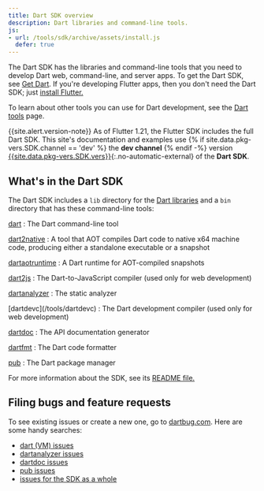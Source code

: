 ```yaml
---
title: Dart SDK overview
description: Dart libraries and command-line tools.
js:
- url: /tools/sdk/archive/assets/install.js
  defer: true
---
```


The Dart SDK has the libraries and command-line tools that you need to develop
Dart web, command-line, and server apps. To get the Dart SDK, see [Get Dart](/get-dart).
If you're developing Flutter apps,
then you don't need the Dart SDK; just [install Flutter.][flutter]

To learn about other tools you can use for Dart development, see
the [Dart tools](/tools) page.

{{site.alert.version-note}}
  As of Flutter 1.21, the Flutter SDK includes the full Dart SDK.
  This site's documentation and examples use
  {% if site.data.pkg-vers.SDK.channel == 'dev' %} the **dev channel** {% endif -%}
  version [{{site.data.pkg-vers.SDK.vers}}][site SDK version]{:.no-automatic-external}
  of the **Dart SDK**.
</aside>

## What's in the Dart SDK

The Dart SDK includes a `lib` directory for the [Dart libraries][] and a `bin`
directory that has these command-line tools:

<div class="row">
  <div class="col-lg-6" markdown="1">  

  [dart](/tools/dart-tool)
  : The Dart command-line tool

  [dart2native](/tools/dart2native)
  : A tool that AOT compiles Dart code to native x64 machine code,
  producing either a standalone executable or a snapshot

  [dartaotruntime](/tools/dartaotruntime)
  : A Dart runtime for AOT-compiled snapshots

  [dart2js](/tools/dart2js)
  : The Dart-to-JavaScript compiler (used only for web development)

  [dartanalyzer](/tools/dartanalyzer)
  : The static analyzer
  </div><div class="col-lg-6" markdown="1">
  [dartdevc](/tools/dartdevc)
  : The Dart development compiler
  (used only for web development)

  [dartdoc](/tools/dartdoc)
  : The API documentation generator

  [dartfmt](/tools/dartfmt)
  : The Dart code formatter

  [pub](/tools/pub)
  : The Dart package manager
  </div>
</div>

For more information about the SDK, see its
[README file.](https://github.com/dart-lang/sdk/blob/master/README.dart-sdk)

## Filing bugs and feature requests

To see existing issues or create a new one,
go to [dartbug.com](https://dartbug.com).
Here are some handy searches:

* [dart (VM) issues](https://github.com/dart-lang/sdk/labels/Area-VM)
* [dartanalyzer issues](https://github.com/dart-lang/sdk/labels/Area-Analyzer)
* [dartdoc issues](https://github.com/dart-lang/dartdoc/issues)
* [pub issues](https://github.com/dart-lang/sdk/labels/Area-Pub)
* [issues for the SDK as a whole](https://github.com/dart-lang/sdk/issues)

[Dart 2]: /dart-2
[build the SDK from source]: https://github.com/dart-lang/sdk/wiki/Building
[Dart libraries]: /guides/libraries/library-tour
[flutter]: https://flutter.dev/docs/get-started/install
[site SDK version]: {{site.dart_api}}/{{site.data.pkg-vers.SDK.channel}}/{{site.data.pkg-vers.SDK.vers}}/index.html
